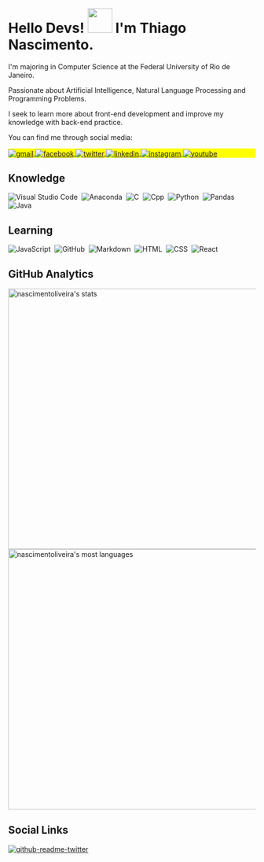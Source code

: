 <h1 align="left">Hello Devs! <img src="https://raw.githubusercontent.com/kaueMarques/kaueMarques/master/hi.gif" width="50" height="50"> I'm Thiago Nascimento.</h1>

I'm majoring in Computer Science at the Federal University of Rio de Janeiro.

Passionate about Artificial Intelligence, Natural Language Processing and Programming Problems.

I seek to learn more about front-end development and improve my knowledge with back-end practice.

You can find me through social media:

<p align="left" style="background:yellow">
<a href="mailto:nascimentoliveira@gmail.com" target="_blank">
  <img align="center" src="https://img.shields.io/badge/-nascimentoliveira@gmail.com-D6D6D6?style=flat&logo=gmail" alt="gmail"/>  
</a> 
<a href="https://facebook.com/nascimentoliveira" target="_blank">
  <img align="center" src="https://img.shields.io/badge/-/nascimentoliveira-D6D6D6?style=flat&logo=facebook" alt="facebook"/>  
</a> 
<a href="https://twitter.com/nascimento_live" target="_blank">
  <img align="center" src="https://img.shields.io/badge/-/nascimento__live-D6D6D6?style=flat&logo=twitter" alt="twitter"/>  
</a>
<a href="https://linkedin.com/in/nascimentoliveira" target="_blank">
  <img align="center" src="https://img.shields.io/badge/-/nascimentoliveira-D6D6D6?style=flat&logo=linkedin&logoColor=blue" alt="linkedin"/>
</a>
<a href="https://instagram.com/nascimentoliveira" target="_blank">
 <img align="center" src="https://img.shields.io/badge/-/nascimentoliveira-D6D6D6?style=flat&logo=instagram" alt="instagram"/>
</a>
<a href="https://www.youtube.com/channel/UCJiS227kdixtbyRYCZ_kC-w" target="_blank">
 <img align="center" src="https://img.shields.io/badge/-/nascimentoliveira-D6D6D6?style=flat&logo=youtube&logoColor=red" alt="youtube"/>
</a>
</p>


## Knowledge

![Visual Studio Code](https://img.shields.io/badge/-Visual%20Studio%20Code-D6D6D6?style=flat&logo=visual-studio-code&logoColor=blue)&nbsp;
![Anaconda](https://img.shields.io/badge/-Anaconda-D6D6D6?style=flat&logo=anaconda)&nbsp;
![C](https://img.shields.io/badge/-C-D6D6D6?style=flat&logo=c&logoColor=blue)&nbsp;
![Cpp](https://img.shields.io/badge/-C++-D6D6D6?style=flat&logo=c%2B%2B&logoColor=blue)&nbsp;
![Python](https://img.shields.io/badge/-Python-D6D6D6?style=flat&logo=python)&nbsp;
![Pandas](https://img.shields.io/badge/-Pandas-D6D6D6?style=flat&logo=pandas&logoColor=blue)&nbsp;
![Java](https://img.shields.io/badge/-Java-D6D6D6?style=flat&logo=java&logoColor=red)&nbsp;


## Learning

![JavaScript](https://img.shields.io/badge/-JavaScript-D6D6D6?style=flat&logo=javascript)&nbsp;
![GitHub](https://img.shields.io/badge/-GitHub-D6D6D6?style=flat&logo=github&logoColor=black)&nbsp;
![Markdown](https://img.shields.io/badge/-Markdown-D6D6D6?style=flat&logo=markdown&logoColor=black)&nbsp;
![HTML](https://img.shields.io/badge/-HTML-D6D6D6?style=flat&logo=HTML5)&nbsp;
![CSS](https://img.shields.io/badge/-CSS-D6D6D6?style=flat&logo=CSS3&logoColor=1572B6)&nbsp;
![React](https://img.shields.io/badge/-React-D6D6D6?style=flat&logo=react)&nbsp;


## GitHub Analytics

<p align="left">
<img width="530em" src="https://github-readme-stats.vercel.app/api?username=nascimentoliveira&show_icons=true&theme=vision-friendly-dark" alt="nascimentoliveira's stats"/>
<img width="530em" src="https://github-readme-stats.vercel.app/api/top-langs/?username=nascimentoliveira&layout=compact&theme=vision-friendly-dark" alt="nascimentoliveira's most languages"/>
</p>


## Social Links

[![github-readme-twitter](https://github-readme-twitter.gazf.vercel.app/api?id=nascimento_live)](https://github.com/gazf/github-readme-twitter)
<!---
nascimentoliveira/nascimentoliveira is a ✨ special ✨ repository because its `README.md` (this file) appears on your GitHub profile.
You can click the Preview link to take a look at your changes.
--->
